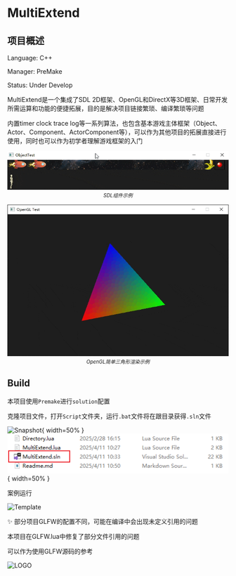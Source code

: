 # MultiExtend

<style>
  .image-caption {
    font-size: 0.8em;
    font-style: italic;
  }
</style>

## 项目概述
Language: C++

Manager: PreMake

Status: Under Develop

MultiExtend是一个集成了SDL 2D框架、OpenGL和DirectX等3D框架、日常开发所需运算和功能的便捷拓展，目的是解决项目链接繁琐、编译繁琐等问题

内置timer clock trace log等一系列算法，也包含基本游戏主体框架（Object、Actor、Component、ActorComponent等），可以作为其他项目的拓展直接进行使用，同时也可以作为初学者理解游戏框架的入门

<p align="center">
  <img src="img/SDLTest.gif" alt="SDL组件示例">
  <br>
  <em class = "image-caption">SDL组件示例</em>
</p>

<p align="center">
  <img src="img/OpenGLTriangle.gif" alt="OpenGL简单三角形渲染示例">
  <br>
  <em class = "image-caption">OpenGL简单三角形渲染示例</em>
</p>

## Build

本项目使用`Premake`进行`solution`配置

克隆项目文件，打开`Script`文件夹，运行`.bat`文件将在跟目录获得`.sln`文件

![Snapshot](img/Untitled.png){ width=50% }
![Snapshot](img/solution.png){ width=50% }

案例运行

![Template](img/Snipaste_2024-04-10_16-08-03.png)


<aside>
✨ 部分项目GLFW的配置不同，可能在编译中会出现未定义引用的问题

本项目在GLFW.lua中修复了部分文件引用的问题

可以作为使用GLFW源码的参考

</aside>

![LOGO](img/Snipaste_2024-04-10_16-11-24.png)
